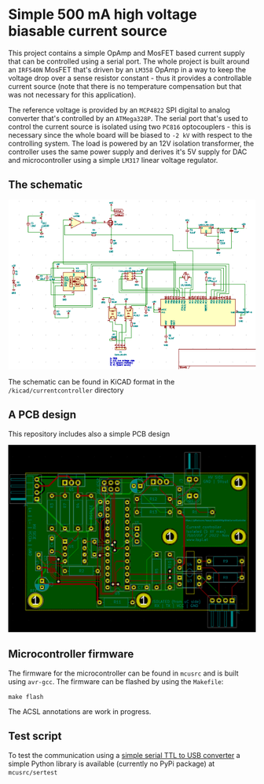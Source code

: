 # Simple 500 mA high voltage biasable current source

This project contains a simple OpAmp and MosFET based current supply
that can be controlled using a serial port. The whole project is built
around an ```IRF540N``` MosFET that's driven by an ```LM358``` OpAmp in a way
to keep the voltage drop over a sense resistor constant - thus it provides
a controllable current source (note that there is no temperature compensation
but that was not necessary for this application).

The reference voltage is provided by an ```MCP4822``` SPI digital to analog
converter that's controlled by an ```ATMega328P```. The serial port that's used
to control the current source is isolated using two ```PC816``` optocouplers - this
is necessary since the whole board will be biased to ```-2 kV``` with respect to the
controlling system. The load is powered by an 12V isolation transformer, the controller
uses the same power supply and derives it's 5V supply for DAC and microcontroller using
a simple ```LM317``` linear voltage regulator.

## The schematic

![The schematic](https://raw.githubusercontent.com/tspspi/quakESRHighSideCurrentController/master/doc/simpledigitalcurrentsource05.png)

The schematic can be found in KiCAD format in the ```/kicad/currentcontroller``` directory

## A PCB design

This repository includes also a simple PCB design

![PCB design](https://raw.githubusercontent.com/tspspi/quakESRHighSideCurrentController/master/doc/simpledigitalcurrentsource06.png)

## Microcontroller firmware

The firmware for the microcontroller can be found in ```mcusrc``` and is built
using ```avr-gcc```. The firmware can be flashed by using the ```Makefile```:

```
make flash
```

The ACSL annotations are work in progress.

## Test script

To test the communication using a [simple serial TTL to USB converter](https://amzn.to/3C0tQMZ)
a simple Python library is available (currently no PyPi package) at ```mcusrc/sertest```